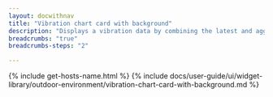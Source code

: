 ```yaml
---
layout: docwithnav
title: "Vibration chart card with background"
description: "Displays a vibration data by combining the latest and aggregated values with the background image and optional simplified chart."
breadcrumbs: "true"
breadcrumbs-steps: "2"

---
```

{% include get-hosts-name.html %}
{% include docs/user-guide/ui/widget-library/outdoor-environment/vibration-chart-card-with-background.md %}
